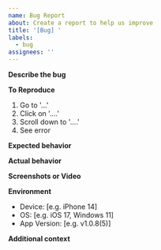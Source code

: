 ```yaml
---
name: Bug Report
about: Create a report to help us improve
title: '[Bug] '
labels:
  - bug
assignees: ''
---
```


**Describe the bug**
<!-- A clear and concise description of what the bug is. -->

**To Reproduce**
<!-- Steps to reproduce the behavior: -->
1. Go to '...'
2. Click on '....'
3. Scroll down to '....'
4. See error

**Expected behavior**
<!-- A clear and concise description of what you expected to happen. -->

**Actual behavior**
<!-- A clear and concise description of what actually happened. -->

**Screenshots or Video**
<!-- If applicable, add screenshots or a screen recording to help explain your problem. -->

**Environment**
 - Device: [e.g. iPhone 14]
 - OS: [e.g. iOS 17, Windows 11]
 - App Version: [e.g. v1.0.8(5)]

**Additional context**
<!-- Add any other context about the problem here, such as error logs from the browser console. -->